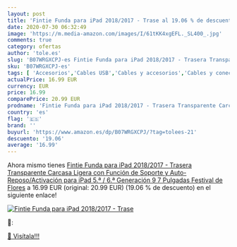 ```yaml
---
layout: post
title: 'Fintie Funda para iPad 2018/2017 - Trase al 19.06 % de descuento'
date: 2020-07-30 06:32:49
image: 'https://m.media-amazon.com/images/I/61tKK4xgEFL._SL400_.jpg'
comments: true
category: ofertas
author: 'tole.es'
slug: 'B07WRGXCPJ-es Fintie Funda para iPad 2018/2017 - Trasera Transparente...'
sku: 'B07WRGXCPJ-es'
tags: [ 'Accesorios','Cables USB','Cables y accesorios','Cables y conectores','Informática','ipad', ]
actualPrice: 16.99 EUR
currency: EUR
price: 16.99
comparePrice: 20.99 EUR
prodname: 'Fintie Funda para iPad 2018/2017 - Trasera Transparente Carcasa Ligera con Función de Soporte y Auto-Reposo/Activación para iPad 5.ª / 6.ª Generación 9 7 Pulgadas  Festival de Flores'
country: 'es'
flag: '🇪🇸'
brand: ''
buyurl: 'https://www.amazon.es/dp/B07WRGXCPJ/?tag=tolees-21'
descuento: '19.06'
average: '16.99'
---
```


Ahora mismo tienes [Fintie Funda para iPad 2018/2017 - Trasera Transparente Carcasa Ligera con Función de Soporte y Auto-Reposo/Activación para iPad 5.ª / 6.ª Generación 9 7 Pulgadas  Festival de Flores](https://www.amazon.es/dp/B07WRGXCPJ/?tag=tolees-21) a 16.99 EUR (original: 20.99 EUR) (19.06 %  de descuento) en el siguiente enlace!

[![Fintie Funda para iPad 2018/2017 - Trase](https://m.media-amazon.com/images/I/61tKK4xgEFL._SL400_.jpg)](https://www.amazon.es/dp/B07WRGXCPJ/?tag=tolees-21)

🔎:


[🛒 Visítala!!!](https://www.amazon.es/dp/B07WRGXCPJ/?tag=tolees-21)
